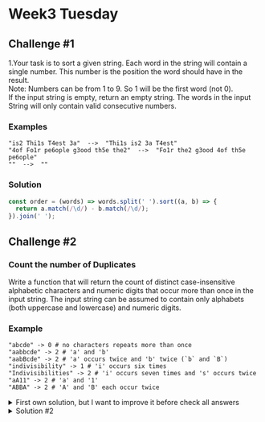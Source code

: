 # Week3 Tuesday


## Challenge #1
1.Your task is to sort a given string. Each word in the string will contain a single number. This number is the position the word should have in the result.
<br>Note: Numbers can be from 1 to 9. So 1 will be the first word (not 0).
<br>If the input string is empty, return an empty string. The words in the input String will only contain valid consecutive numbers.
<br>
### Examples
```
"is2 Thi1s T4est 3a"  -->  "Thi1s is2 3a T4est"
"4of Fo1r pe6ople g3ood th5e the2"  -->  "Fo1r the2 g3ood 4of th5e pe6ople"
""  -->  ""
```

### Solution
```js
const order = (words) => words.split(' ').sort((a, b) => {
  return a.match(/\d/) - b.match(/\d/);
}).join(' ');

```
## Challenge #2

### Count the number of Duplicates
Write a function that will return the count of distinct case-insensitive alphabetic characters and numeric digits that occur more than once in the input string. The input string can be assumed to contain only alphabets (both uppercase and lowercase) and numeric digits.

### Example
```
"abcde" -> 0 # no characters repeats more than once
"aabbcde" -> 2 # 'a' and 'b'
"aabBcde" -> 2 # 'a' occurs twice and 'b' twice (`b` and `B`)
"indivisibility" -> 1 # 'i' occurs six times
"Indivisibilities" -> 2 # 'i' occurs seven times and 's' occurs twice
"aA11" -> 2 # 'a' and '1'
"ABBA" -> 2 # 'A' and 'B' each occur twice
```

<details>
  <summary>First own solution, but I want to improve it before check all answers</summary>
  
```js
const duplicateCount = (text) => 
{
  let counter = 0;
  let currentChar = '';
  let regex = '';
  let previousLength = text.length;
  let actualLength = text.length;
  //counting repeated chars 
  while (text.length > 0){
    previousLength = text.length;
    currentChar = text[0];
    regex = new RegExp(currentChar, 'gi')
    text = text.replace(regex, '')
    actualLength = text.length;
    actualLength = previousLength - actualLength;
    if(actualLength >= 2)
      counter++;    
  }  
  return counter;
  
};
```
</details>  

<details>
  <summary>Solution #2</summary>

```js
const duplicateCount = (txt) => {
  let cont = 0;
  while(txt.length > 0){
    let beforeL = txt.length;
    txt = txt.replace(RegExp(txt[0], 'gi'), '');
    let afterL = txt.length;
    let diff = beforeL - afterL; 
    if(diff >= 2)
      cont++;
  }
  return cont;
};
```
</details>

